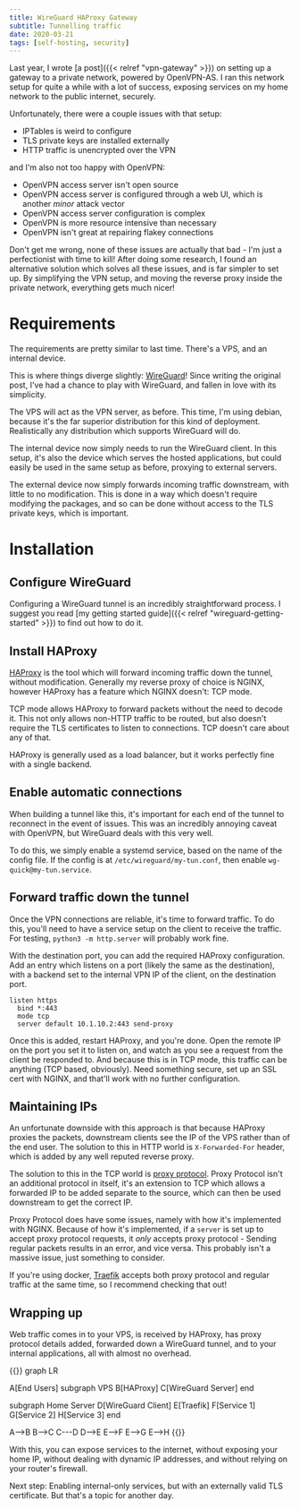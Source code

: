 ```yaml
---
title: WireGuard HAProxy Gateway
subtitle: Tunnelling traffic
date: 2020-03-21
tags: [self-hosting, security]
---
```


Last year, I wrote [a post]({{< relref "vpn-gateway" >}}) on setting up a gateway to a private network, powered by OpenVPN-AS. I ran this network setup for quite a while with a lot of success, exposing services on my home network to the public internet, securely.

Unfortunately, there were a couple issues with that setup:

- IPTables is weird to configure
- TLS private keys are installed externally
- HTTP traffic is unencrypted over the VPN

and I'm also not too happy with OpenVPN:

- OpenVPN access server isn't open source
- OpenVPN access server is configured through a web UI, which is another _minor_ attack vector
- OpenVPN access server configuration is complex
- OpenVPN is more resource intensive than necessary
- OpenVPN isn't great at repairing flakey connections

Don't get me wrong, none of these issues are actually that bad - I'm just a perfectionist with time to kill! After doing some research, I found an alternative solution which solves all these issues, and is far simpler to set up. By simplifying the VPN setup, and moving the reverse proxy inside the private network, everything gets much nicer!

# Requirements

The requirements are pretty similar to last time. There's a VPS, and an internal device.

This is where things diverge slightly: [WireGuard](https://www.wireguard.com/)! Since writing the original post, I've had a chance to play with WireGuard, and fallen in love with its simplicity.

The VPS will act as the VPN server, as before. This time, I'm using debian, because it's the far superior distribution for this kind of deployment. Realistically any distribution which supports WireGuard will do.

The internal device now simply needs to run the WireGuard client. In this setup, it's also the device which serves the hosted applications, but could easily be used in the same setup as before, proxying to external servers.

The external device now simply forwards incoming traffic downstream, with little to no modification. This is done in a way which doesn't require modifying the packages, and so can be done without access to the TLS private keys, which is important.

# Installation

## Configure WireGuard

Configuring a WireGuard tunnel is an incredibly straightforward process. I suggest you read [my getting started guide]({{< relref "wireguard-getting-started" >}}) to find out how to do it.

## Install HAProxy

[HAProxy](https://www.haproxy.org/) is the tool which will forward incoming traffic down the tunnel, without modification. Generally my reverse proxy of choice is NGINX, however HAProxy has a feature which NGINX doesn't: TCP mode.

TCP mode allows HAProxy to forward packets without the need to decode it. This not only allows non-HTTP traffic to be routed, but also doesn't require the TLS certificates to listen to connections. TCP doesn't care about any of that.

HAProxy is generally used as a load balancer, but it works perfectly fine with a single backend.

## Enable automatic connections

When building a tunnel like this, it's important for each end of the tunnel to reconnect in the event of issues. This was an incredibly annoying caveat with OpenVPN, but WireGuard deals with this very well.

To do this, we simply enable a systemd service, based on the name of the config file. If the config is at `/etc/wireguard/my-tun.conf`, then enable `wg-quick@my-tun.service`.

## Forward traffic down the tunnel

Once the VPN connections are reliable, it's time to forward traffic. To do this, you'll need to have a service setup on the client to receive the traffic. For testing, `python3 -m http.server` will probably work fine.

With the destination port, you can add the required HAProxy configuration. Add an entry which listens on a port (likely the same as the destination), with a backend set to the internal VPN IP of the client, on the destination port.

```
listen https
  bind *:443
  mode tcp
  server default 10.1.10.2:443 send-proxy
```

Once this is added, restart HAProxy, and you're done. Open the remote IP on the port you set it to listen on, and watch as you see a request from the client be responded to. And because this is in TCP mode, this traffic can be anything (TCP based, obviously). Need something secure, set up an SSL cert with NGINX, and that'll work with no further configuration.

## Maintaining IPs

An unfortunate downside with this approach is that because HAProxy proxies the packets, downstream clients see the IP of the VPS rather than of the end user. The solution to this in HTTP world is `X-Forwarded-For` header, which is added by any well reputed reverse proxy.

The solution to this in the TCP world is [proxy protocol](https://www.haproxy.com/blog/haproxy/proxy-protocol/). Proxy Protocol isn't an additional protocol in itself, it's an extension to TCP which allows a forwarded IP to be added separate to the source, which can then be used downstream to get the correct IP.

Proxy Protocol does have some issues, namely with how it's implemented with NGINX. Because of how it's implemented, if a `server` is set up to accept proxy protocol requests, it *only* accepts proxy protocol - Sending regular packets results in an error, and vice versa. This probably isn't a massive issue, just something to consider.

If you're using docker, [Traefik](https://docs.traefik.io/) accepts both proxy protocol and regular traffic at the same time, so I recommend checking that out!

## Wrapping up

Web traffic comes in to your VPS, is received by HAProxy, has proxy protocol details added, forwarded down a WireGuard tunnel, and to your internal applications, all with almost no overhead.

{{<mermaid caption="Network layout">}}
graph LR

A[End Users]
subgraph VPS
B[HAProxy]
C[WireGuard Server]
end

subgraph Home Server
D[WireGuard Client]
E[Traefik]
F[Service 1]
G[Service 2]
H[Service 3]
end

A-->B
B-->C
C---D
D-->E
E-->F
E-->G
E-->H
{{</mermaid>}}

With this, you can expose services to the internet, without exposing your home IP, without dealing with dynamic IP addresses, and without relying on your router's firewall.

Next step: Enabling internal-only services, but with an externally valid TLS certificate. But that's a topic for another day.
